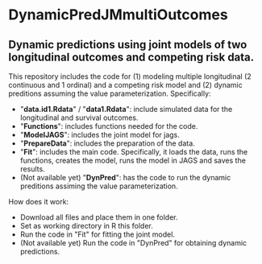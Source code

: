 # DynamicPredJMmultiOutcomes
## Dynamic predictions using joint models of two longitudinal outcomes and competing risk data.

This repository includes the code for (1) modeling multiple longitudinal (2 continuous and 1 ordinal) and a competing risk model and (2) dynamic preditions assuming the value parameterization. Specifically:
* "**data.id1.Rdata**" / "**data1.Rdata**": include simulated data for the longitudinal and survival outcomes.
* "**Functions**": includes functions needed for the code.
* "**ModelJAGS**": includes the joint model for jags.
* "**PrepareData**": includes the preparation of the data.
* "**Fit**": includes the main code. Specifically, it loads the data, runs the functions, creates the model, runs the model in JAGS and saves the results.
* (Not available yet) "**DynPred**": has the code to run the dynamic preditions assiming the value parameterization. 

How does it work:
* Download all files and place them in one folder.
* Set as working directory in R this folder.
* Run the code in "Fit" for fitting the joint model.
* (Not available yet) Run the code in "DynPred" for obtaining dynamic predictions.


